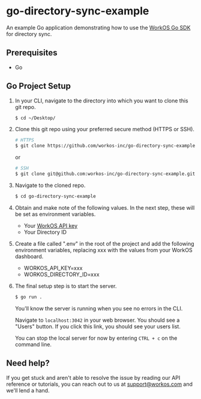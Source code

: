 # go-directory-sync-example
An example Go application demonstrating how to use the [WorkOS Go SDK](https://github.com/workos-inc/workos-go) for directory sync.

## Prerequisites
- Go

## Go Project Setup

1. In your CLI, navigate to the directory into which you want to clone this git repo.
   ```bash
   $ cd ~/Desktop/
   ```

2. Clone this git repo using your preferred secure method (HTTPS or SSH).
   ```bash
   # HTTPS
   $ git clone https://github.com/workos-inc/go-directory-sync-example.git
   ```

   or

   ```bash
   # SSH
   $ git clone git@github.com:workos-inc/go-directory-sync-example.git
   ```

3. Navigate to the cloned repo.
   ```bash
   $ cd go-directory-sync-example
   ```

4. Obtain and make note of the following values. In the next step, these will be set as environment variables.
   - Your [WorkOS API key](https://dashboard.workos.com/api-keys)
   - Your Directory ID


5. Create a file called ".env" in the root of the project and add the following environment variables, replacing xxx with the values from your WorkOS dashboard. 
   - WORKOS_API_KEY=xxx
   - WORKOS_DIRECTORY_ID=xxx

6. The final setup step is to start the server.
   ```bash
   $ go run .
   ```

   You'll know the server is running when you see no errors in the CLI.

   Navigate to `localhost:3042` in your web browser. You should see a "Users" button. If you click this link, you should see your users list.

   You can stop the local server for now by entering `CTRL + c` on the command line.

## Need help?

If you get stuck and aren't able to resolve the issue by reading our API reference or tutorials, you can reach out to us at support@workos.com and we'll lend a hand.
